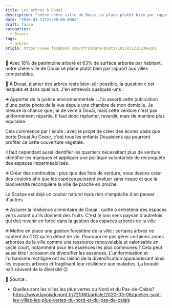 ```yaml
---
title: Les arbres à Douai
description: "notre chère ville de Douai se place plutôt bien par rapport aux villes comparables, explications..."
date: "2020-03-11T21:00:00.000Z"
draft: false
categories:
  - Divers
tags:
  - arbres
origin: https://www.facebook.com/nfroidure/posts/10158312162364201
---
```


🌳 Avec 18% de patrimoine arboré et 63% de surface arborée par habitant, notre chère ville de Douai se place plutôt bien par rapport aux villes comparables.

🌻 À Douai, planter des arbres reste bien-sûr possible, la question c'est lesquels et dans quel but. J'en entrevois quelques-uns :

➕ Apporter de la justice environnementale : J'ai assorti cette publication d'une petite photo de la vue depuis une chambre de mon domicile. Je mesure la chance que j'ai de vivre à Douai, mais cette verdure n'est pas uniformément répartie. Il faut donc replanter, reverdir, mais de manière plus équitable.

Cela commence par l'école : avec le projet de créer des écoles oasis que porte Douai Au Coeur, c'est tous les enfants Douaisiens qui pourront profiter ce cette couverture végétale.

Il faut cependant aussi identifier les quartiers nécessitant plus de verdure, identifier les manques et appliquer une politique volontariste de reconquête des espaces imperméabilisés.

➕ Créer des continuités : plus que des îlots de verdure, nous devons créer des couloirs afin que les espèces puissent évoluer sans risque et que la biodiversité reconquière la ville de proche en proche.

La Scarpe est déjà un couloir naturel mais rien n'empêche d'en penser d'autres

➕ Assurer la résilience alimentaire de Douai : quitte à entretenir des espaces verts autant qu'ils donnent des fruits. C'est le bon sens paysan d'autrefois qui doit revenir en force dans la gestion des espaces arborés de la ville

➕ Mettre en place une gestion forestière de la ville : certains arbres ne captent du CO2 qu'en début de vie. Pourquoi ne pas gérer certaines zones arborées de la ville comme une ressource renouvelable et valorisable en cycle court, notamment pour les essences les plus communes ? Cela peut aussi être l'occasion de diversifier les essences. L'uniformisation et l'urbanisme rectiligne ont eu raison de la diversification appauvrissant ainsi les espaces arborés et fragilisant leur résilience aux maladies. La beauté naît souvent de la diversité 😉

📰 Source :

- Quelles sont les villes les plus vertes du Nord et du Pas-de-Calais?
  https://www.lavoixdunord.fr/721080/article/2020-03-06/quelles-sont-les-villes-les-plus-vertes-du-nord-et-du-pas-de-calais
